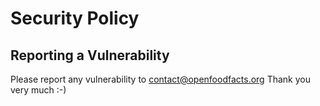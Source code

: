 # Security Policy

## Reporting a Vulnerability

Please report any vulnerability to contact@openfoodfacts.org
Thank you very much :-) 
